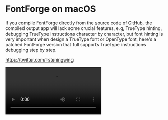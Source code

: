 # FontForge on macOS

If you compile FontForge directly from the source code of GitHub, the compiled output app will lack some crucial features, e.g, TrueType hinting, debugging TrueType instructions character by character, but font hinting is very important when design a TrueType font or OpenType font, here's a patched FontForge version that full supports TrueType instructions debugging step by step.

https://twitter.com/listeningwing

![Screenshot](TrueType-Hinting-Instructions-Debugging.mp4)


